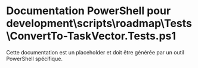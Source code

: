 # Documentation PowerShell pour development\scripts\roadmap\Tests\ConvertTo-TaskVector.Tests.ps1

Cette documentation est un placeholder et doit être générée par un outil PowerShell spécifique.
